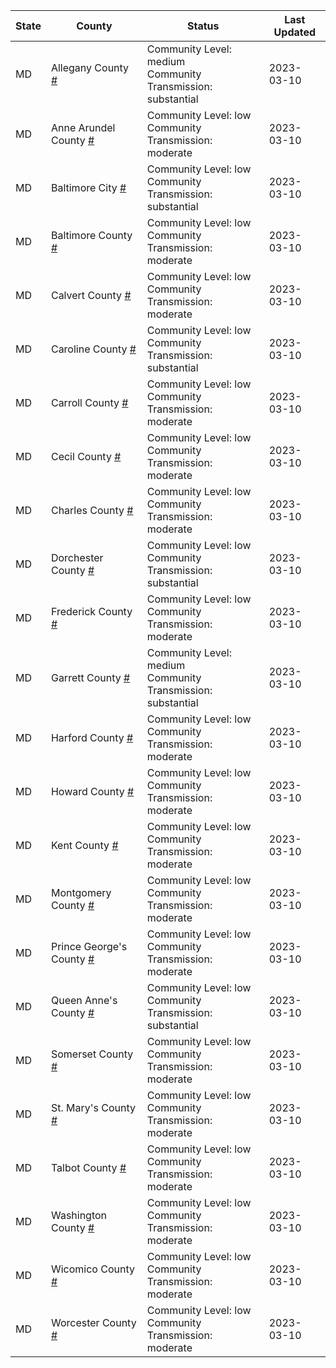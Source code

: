 State | County | Status | Last Updated
--- | --- | --- | --- 
MD | Allegany County <a href="#allegany_county">#</a> | <a name="allegany_county"></a>Community Level: medium<br/>Community Transmission: substantial | 2023-03-10
MD | Anne Arundel County <a href="#anne_arundel_county">#</a> | <a name="anne_arundel_county"></a>Community Level: low<br/>Community Transmission: moderate | 2023-03-10
MD | Baltimore City <a href="#baltimore_city">#</a> | <a name="baltimore_city"></a>Community Level: low<br/>Community Transmission: substantial | 2023-03-10
MD | Baltimore County <a href="#baltimore_county">#</a> | <a name="baltimore_county"></a>Community Level: low<br/>Community Transmission: moderate | 2023-03-10
MD | Calvert County <a href="#calvert_county">#</a> | <a name="calvert_county"></a>Community Level: low<br/>Community Transmission: moderate | 2023-03-10
MD | Caroline County <a href="#caroline_county">#</a> | <a name="caroline_county"></a>Community Level: low<br/>Community Transmission: substantial | 2023-03-10
MD | Carroll County <a href="#carroll_county">#</a> | <a name="carroll_county"></a>Community Level: low<br/>Community Transmission: moderate | 2023-03-10
MD | Cecil County <a href="#cecil_county">#</a> | <a name="cecil_county"></a>Community Level: low<br/>Community Transmission: moderate | 2023-03-10
MD | Charles County <a href="#charles_county">#</a> | <a name="charles_county"></a>Community Level: low<br/>Community Transmission: moderate | 2023-03-10
MD | Dorchester County <a href="#dorchester_county">#</a> | <a name="dorchester_county"></a>Community Level: low<br/>Community Transmission: substantial | 2023-03-10
MD | Frederick County <a href="#frederick_county">#</a> | <a name="frederick_county"></a>Community Level: low<br/>Community Transmission: moderate | 2023-03-10
MD | Garrett County <a href="#garrett_county">#</a> | <a name="garrett_county"></a>Community Level: medium<br/>Community Transmission: substantial | 2023-03-10
MD | Harford County <a href="#harford_county">#</a> | <a name="harford_county"></a>Community Level: low<br/>Community Transmission: moderate | 2023-03-10
MD | Howard County <a href="#howard_county">#</a> | <a name="howard_county"></a>Community Level: low<br/>Community Transmission: moderate | 2023-03-10
MD | Kent County <a href="#kent_county">#</a> | <a name="kent_county"></a>Community Level: low<br/>Community Transmission: moderate | 2023-03-10
MD | Montgomery County <a href="#montgomery_county">#</a> | <a name="montgomery_county"></a>Community Level: low<br/>Community Transmission: moderate | 2023-03-10
MD | Prince George's County <a href="#prince_george's_county">#</a> | <a name="prince_george's_county"></a>Community Level: low<br/>Community Transmission: moderate | 2023-03-10
MD | Queen Anne's County <a href="#queen_anne's_county">#</a> | <a name="queen_anne's_county"></a>Community Level: low<br/>Community Transmission: substantial | 2023-03-10
MD | Somerset County <a href="#somerset_county">#</a> | <a name="somerset_county"></a>Community Level: low<br/>Community Transmission: moderate | 2023-03-10
MD | St. Mary's County <a href="#st._mary's_county">#</a> | <a name="st._mary's_county"></a>Community Level: low<br/>Community Transmission: moderate | 2023-03-10
MD | Talbot County <a href="#talbot_county">#</a> | <a name="talbot_county"></a>Community Level: low<br/>Community Transmission: moderate | 2023-03-10
MD | Washington County <a href="#washington_county">#</a> | <a name="washington_county"></a>Community Level: low<br/>Community Transmission: moderate | 2023-03-10
MD | Wicomico County <a href="#wicomico_county">#</a> | <a name="wicomico_county"></a>Community Level: low<br/>Community Transmission: moderate | 2023-03-10
MD | Worcester County <a href="#worcester_county">#</a> | <a name="worcester_county"></a>Community Level: low<br/>Community Transmission: moderate | 2023-03-10

